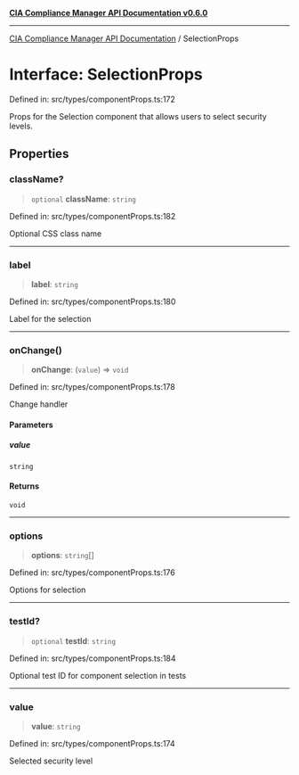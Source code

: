 [**CIA Compliance Manager API Documentation v0.6.0**](../README.md)

***

[CIA Compliance Manager API Documentation](../globals.md) / SelectionProps

# Interface: SelectionProps

Defined in: src/types/componentProps.ts:172

Props for the Selection component that allows users to select security levels.

## Properties

### className?

> `optional` **className**: `string`

Defined in: src/types/componentProps.ts:182

Optional CSS class name

***

### label

> **label**: `string`

Defined in: src/types/componentProps.ts:180

Label for the selection

***

### onChange()

> **onChange**: (`value`) => `void`

Defined in: src/types/componentProps.ts:178

Change handler

#### Parameters

##### value

`string`

#### Returns

`void`

***

### options

> **options**: `string`[]

Defined in: src/types/componentProps.ts:176

Options for selection

***

### testId?

> `optional` **testId**: `string`

Defined in: src/types/componentProps.ts:184

Optional test ID for component selection in tests

***

### value

> **value**: `string`

Defined in: src/types/componentProps.ts:174

Selected security level
